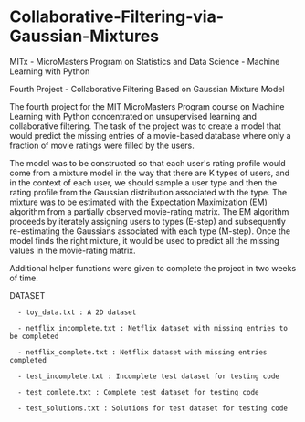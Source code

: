 # Collaborative-Filtering-via-Gaussian-Mixtures
MITx - MicroMasters Program on Statistics and Data Science - Machine Learning with Python

Fourth Project - Collaborative Filtering Based on Gaussian Mixture Model

The fourth project for the MIT MicroMasters Program course on Machine Learning with Python concentrated on
unsupervised learning and collaborative filtering. The task of the project was to create a model that would predict
the missing entries of a movie-based database where only a fraction of movie ratings were filled by the users.

The model was to be constructed so that each user's rating profile would come from a mixture model in the way that
there are K types of users, and in the context of each user, we should sample a user type and then the rating profile
from the Gaussian distribution associated with the type. The mixture was to be estimated with the Expectation Maximization (EM)
algorithm from a partially observed movie-rating matrix. The EM algorithm proceeds by iterately assigning users to types (E-step) and
subsequently re-estimating the Gaussians associated with each type (M-step). Once the model finds the right mixture, it would be
used to predict all the missing values in the movie-rating matrix.

Additional helper functions were given to complete the project in two weeks of time.

DATASET

      - toy_data.txt : A 2D dataset
      
      - netflix_incomplete.txt : Netflix dataset with missing entries to be completed
      
      - netflix_complete.txt : Netflix dataset with missing entries completed
      
      - test_incomplete.txt : Incomplete test dataset for testing code
      
      - test_comlete.txt : Complete test dataset for testing code
      
      - test_solutions.txt : Solutions for test dataset for testing code
